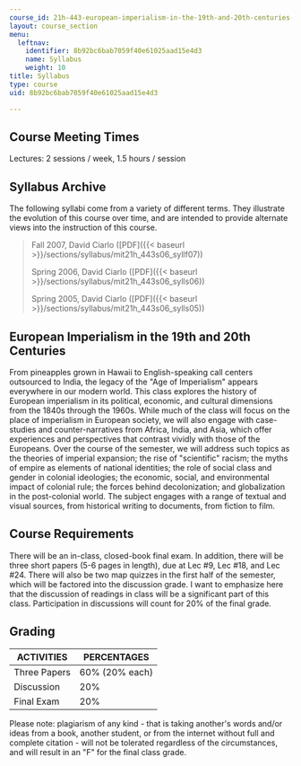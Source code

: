```yaml
---
course_id: 21h-443-european-imperialism-in-the-19th-and-20th-centuries-spring-2006
layout: course_section
menu:
  leftnav:
    identifier: 8b92bc6bab7059f40e61025aad15e4d3
    name: Syllabus
    weight: 10
title: Syllabus
type: course
uid: 8b92bc6bab7059f40e61025aad15e4d3

---
```


Course Meeting Times
--------------------

Lectures: 2 sessions / week, 1.5 hours / session

Syllabus Archive
----------------

The following syllabi come from a variety of different terms. They illustrate the evolution of this course over time, and are intended to provide alternate views into the instruction of this course.

> Fall 2007, David Ciarlo ([PDF]({{< baseurl >}}/sections/syllabus/mit21h_443s06_syllf07))
> 
> Spring 2006, David Ciarlo ([PDF]({{< baseurl >}}/sections/syllabus/mit21h_443s06_sylls06))
> 
> Spring 2005, David Ciarlo ([PDF]({{< baseurl >}}/sections/syllabus/mit21h_443s06_sylls05))

European Imperialism in the 19th and 20th Centuries
---------------------------------------------------

From pineapples grown in Hawaii to English-speaking call centers outsourced to India, the legacy of the "Age of Imperialism" appears everywhere in our modern world. This class explores the history of European imperialism in its political, economic, and cultural dimensions from the 1840s through the 1960s. While much of the class will focus on the place of imperialism in European society, we will also engage with case-studies and counter-narratives from Africa, India, and Asia, which offer experiences and perspectives that contrast vividly with those of the Europeans. Over the course of the semester, we will address such topics as the theories of imperial expansion; the rise of "scientific" racism; the myths of empire as elements of national identities; the role of social class and gender in colonial ideologies; the economic, social, and environmental impact of colonial rule; the forces behind decolonization; and globalization in the post-colonial world. The subject engages with a range of textual and visual sources, from historical writing to documents, from fiction to film.

Course Requirements
-------------------

There will be an in-class, closed-book final exam. In addition, there will be three short papers (5-6 pages in length), due at Lec #9, Lec #18, and Lec #24. There will also be two map quizzes in the first half of the semester, which will be factored into the discussion grade. I want to emphasize here that the discussion of readings in class will be a significant part of this class. Participation in discussions will count for 20% of the final grade.

Grading
-------

| ACTIVITIES | PERCENTAGES |
| --- | --- |
| Three Papers | 60% (20% each) |
| Discussion | 20% |
| Final Exam | 20% 

Please note: plagiarism of any kind - that is taking another's words and/or ideas from a book, another student, or from the internet without full and complete citation - will not be tolerated regardless of the circumstances, and will result in an "F" for the final class grade.